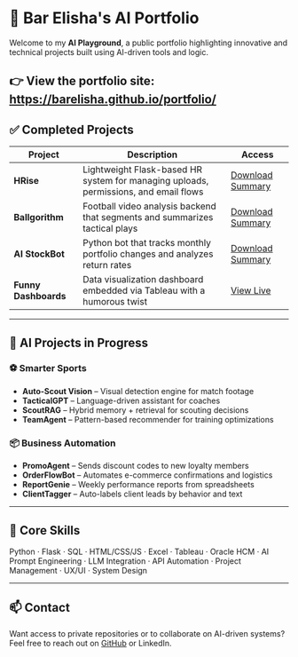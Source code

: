 
# 🤖 Bar Elisha's AI Portfolio

Welcome to my **AI Playground**, a public portfolio highlighting innovative and technical projects built using AI-driven tools and logic.

👉 **View the portfolio site**:  
https://barelisha.github.io/portfolio/
---

## ✅ Completed Projects

| Project | Description | Access |
|--------|-------------|--------|
| **HRise** | Lightweight Flask-based HR system for managing uploads, permissions, and email flows | [Download Summary](./readmes/hrise-summary.md) |
| **Ballgorithm** | Football video analysis backend that segments and summarizes tactical plays | [Download Summary](./readmes/ballgorithm-summary.md) |
| **AI StockBot** | Python bot that tracks monthly portfolio changes and analyzes return rates | [Download Summary](./readmes/ai-stockbot-summary.md) |
| **Funny Dashboards** | Data visualization dashboard embedded via Tableau with a humorous twist | [View Live](https://public.tableau.com/app/profile/bar.elisha/vizzes) |

---

## 🧪 AI Projects in Progress

### ⚽ Smarter Sports
- **Auto-Scout Vision** – Visual detection engine for match footage
- **TacticalGPT** – Language-driven assistant for coaches
- **ScoutRAG** – Hybrid memory + retrieval for scouting decisions
- **TeamAgent** – Pattern-based recommender for training optimizations

### 📦 Business Automation
- **PromoAgent** – Sends discount codes to new loyalty members
- **OrderFlowBot** – Automates e-commerce confirmations and logistics
- **ReportGenie** – Weekly performance reports from spreadsheets
- **ClientTagger** – Auto-labels client leads by behavior and text

---

## 🧰 Core Skills

Python · Flask · SQL · HTML/CSS/JS · Excel · Tableau · Oracle HCM · AI Prompt Engineering · LLM Integration · API Automation · Project Management · UX/UI · System Design

---

## 📫 Contact

Want access to private repositories or to collaborate on AI-driven systems?  
Feel free to reach out on [GitHub](https://github.com/ElihsaJR) or LinkedIn.
